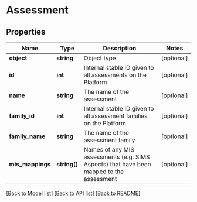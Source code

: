 # Assessment

## Properties
Name | Type | Description | Notes
------------ | ------------- | ------------- | -------------
**object** | **string** | Object type | [optional] 
**id** | **int** | Internal stable ID given to all assessments on the Platform | [optional] 
**name** | **string** | The name of the assessment | [optional] 
**family_id** | **int** | Internal stable ID given to all assessment families on the Platform | [optional] 
**family_name** | **string** | The name of the assessment family | [optional] 
**mis_mappings** | **string[]** | Names of any MIS assessments (e.g. SIMS Aspects) that have been mapped to the assessment | [optional] 

[[Back to Model list]](../README.md#documentation-for-models) [[Back to API list]](../README.md#documentation-for-api-endpoints) [[Back to README]](../README.md)


